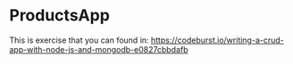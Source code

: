 # ProductsApp

This is exercise that you can found in: https://codeburst.io/writing-a-crud-app-with-node-js-and-mongodb-e0827cbbdafb
